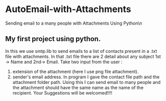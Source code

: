 # AutoEmail-with-Attachments
Sending email to a many people with Attachments Using Python\n
## My first project using python.
In this we use smtp.lib to send emails to a list of contacts present in a .txt file with attachments.
In that .txt file there are 2 detail about any subject 1st -> Name and 2nd-> Email.
Take two input from the user :
  1. extension of the attachment (here I use png file attachment).
  2. sender's email address.
  In program I gave the contact file path and the attachment folder path.
  Using this I can send email to many people and the attachment should have the same name as the name of the recipient.
  Your Suggestions will be welcomed!!!!
